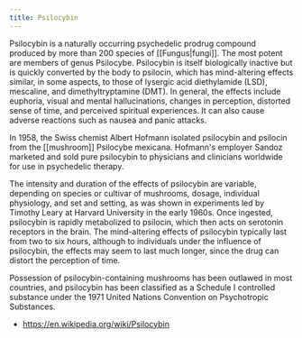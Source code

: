 ```yaml
---
title: Psilocybin
---
```


Psilocybin is a naturally occurring psychedelic prodrug compound produced by more than 200 species of [[Fungus|fungi]]. The most potent are members of genus Psilocybe. Psilocybin is itself biologically inactive but is quickly converted by the body to psilocin, which has mind-altering effects similar, in some aspects, to those of lysergic acid diethylamide (LSD), mescaline, and dimethyltryptamine (DMT). In general, the effects include euphoria, visual and mental hallucinations, changes in perception, distorted sense of time, and perceived spiritual experiences. It can also cause adverse reactions such as nausea and panic attacks.

In 1958, the Swiss chemist Albert Hofmann isolated psilocybin and psilocin from the [[mushroom]] Psilocybe mexicana. Hofmann's employer Sandoz marketed and sold pure psilocybin to physicians and clinicians worldwide for use in psychedelic therapy.

The intensity and duration of the effects of psilocybin are variable, depending on species or cultivar of mushrooms, dosage, individual physiology, and set and setting, as was shown in experiments led by Timothy Leary at Harvard University in the early 1960s. Once ingested, psilocybin is rapidly metabolized to psilocin, which then acts on serotonin receptors in the brain. The mind-altering effects of psilocybin typically last from two to six hours, although to individuals under the influence of psilocybin, the effects may seem to last much longer, since the drug can distort the perception of time.

Possession of psilocybin-containing mushrooms has been outlawed in most countries, and psilocybin has been classified as a Schedule I controlled substance under the 1971 United Nations Convention on Psychotropic Substances.

- https://en.wikipedia.org/wiki/Psilocybin
